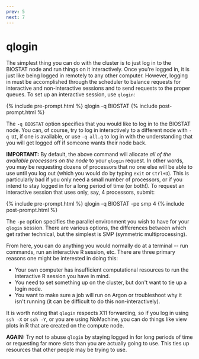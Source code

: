 ```yaml
---
prev: 5
next: 7
---
```


# qlogin

The simplest thing you can do with the cluster is to just log in to the BIOSTAT
node and run things on it interactively.  Once you're logged in, it is just like
being logged in remotely to any other computer.  However, logging in must be
accomplished through the scheduler to balance requests for interactive and
non-interactive sessions and to send requests to the proper queues.  To set up
an interactive session, use `qlogin`:

{% include pre-prompt.html %}
qlogin -q BIOSTAT
{% include post-prompt.html %}

The `-q BIOSTAT` option specifies that you would like to log in to the BIOSTAT node.
You can, of course, try to log in interactively to a different node with `-q
UI`, if one is available, or use `-q all.q` to log in with the understanding
that you will get logged off if someone wants their node back.

**IMPORTANT:** By default, the above command will allocate <em>all of the
available processors on the node</em> to your `qlogin` request.  In other words,
you may be requesting dozens of processors that no one else will be able to use
until you log out (which you would do by typing `exit` or `Ctrl+D`).  This is
particularly bad if you only need a small number of processors, or if you intend
to stay logged in for a long period of time (or both!).  To request an
interactive session that uses only, say, 4 processors, submit:

{% include pre-prompt.html %}
qlogin -q BIOSTAT -pe smp 4
{% include post-prompt.html %}

The `-pe` option specifies the parallel environment you wish to have for your
`qlogin` session.  There are various options, the differences between which get
rather technical, but the simplest is SMP (symmetric multiprocessing).

From here, you can do anything you would normally do at a terminal -- run commands, run an interactive R session, etc.  There are three primary reasons one might be interested in doing this:

* Your own computer has insufficient computational resources to run the interactive R session you have in mind.
* You need to set something up on the cluster, but don't want to tie up a login node.
* You want to make sure a job will run on Argon or troubleshoot why it isn't running (it can be difficult to do this non-interactively).

It is worth noting that `qlogin` respects X11 forwarding, so if you log in using
`ssh -X` or `ssh -Y`, or you are using NoMachine, you can do things like view
plots in R that are created on the compute node.

**AGAIN:** Try not to abuse `qlogin` by staying logged in for long periods of time or requesting far more slots than you are actually going to use.  This ties up resources that other people may be trying to use.


